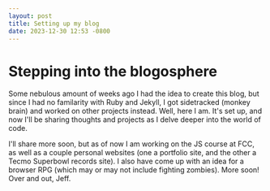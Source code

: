 ```yaml
---
layout: post
title: Setting up my blog
date: 2023-12-30 12:53 -0800
---
```


# Stepping into the blogosphere

Some nebulous amount of weeks ago I had the idea to create this blog, but since I had no familarity with Ruby and Jekyll, I got sidetracked (monkey brain) and worked on other projects instead. Well, here I am. It's set up, and now I'll be sharing thoughts and projects as I delve deeper into the world of code.

I'll share more soon, but as of now I am working on the JS course at FCC, as well as a couple personal websites (one a portfolio site, and the other a Tecmo Superbowl records site). I also have come up with an idea for a browser RPG (which may or may not include fighting zombies). More soon! Over and out, Jeff.